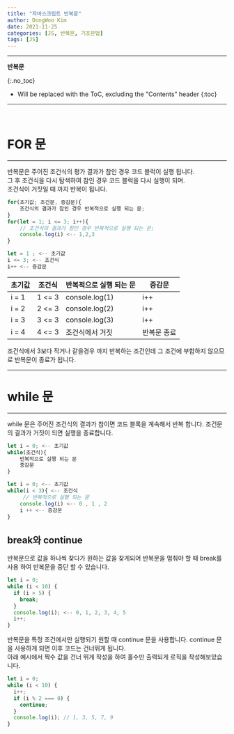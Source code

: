 ```yaml
---
title: "자바스크립트 반복문"
author: DongWoo Kim
date: 2021-11-25
categories: [JS, 반복문, 기초문법]
tags: [JS]
---
```


---
**반복문**

{:.no_toc}

* Will be replaced with the ToC, excluding the "Contents" header
{:toc}
---

<br/>

# **FOR 문**
---
반복문은 주어진 조건식의 평가 결과가 참인 경우 코드 블럭이 실행 됩니다.<br>
그 후 조건식을 다시 탐색하여 참인 경우 코드 블럭을 다시 실행이 되며.<br>
조건식이 거짓일 때 까지 반복이 됩니다.<br>

```js
for(초기값; 조건문, 증감문){
    조건식의 결과가 참인 경우 반복적으로 실행 되는 문;
}
for(let = 1; i <= 3; i++){
    // 조건식의 결과가 참인 경우 반복적으로 실행 되는 문;
    console.log(i) <-- 1,2,3 
}

let = 1 ; <-- 초기값
i <= 3; <-- 조건식
i++ <-- 증감문
```

|초기값|조건식|반복적으로 실행 되는 문|증감문|
|---|---|---|---|
|i = 1| 1 <= 3 |console.log(1)| i++ |
|i = 2| 2 <= 3 |console.log(2)| i++ |
|i = 3| 3 <= 3 |console.log(3)| i++ |
|i = 4| 4 <= 3 | 조건식에서 거짓 | 반복문 종료|

조건식에서 3보다 작거나 같을경우 까지 반복하는 조건인데
그 조건에 부합하지 않으므로 반복문이 종료가 됩니다.

---

# **while 문**

---
while 문은 주어진 조건식의 결과가 참이면 코드 블록을 계속해서 
반복 합니다. 조건문의 결과가 거짓이 되면 실행을 종료합니다.

```js
let i = 0; <-- 초기값
while(조건식){
    반복적으로 실행 되는 문
    증감문
}

let i = 0; <-- 초기값
while(i < 3){ <-- 조건식
     // 반복적으로 실행 되는 문
    console.log(i) <-- 0 , 1 , 2
    i ++ <-- 증감문
}


```
## break와 continue
반복문으로 값을 하나씩 찾다가 원하는 값을 찾게되어 반복문을 멈춰야 할 때 
break를 사용 하여 반복문을 중단 할 수 있습니다.
```js
let i = 0;
while (i < 10) {
  if (i > 5) {
    break;
  }
  console.log(i); <-- 0, 1, 2, 3, 4, 5
  i++;
}
```
반복문을 특정 조건에서만 실행되기 원할 때 continue 문을 사용합니다.
continue 문을 사용하게 되면 이후 코드는 건너뛰게 됩니다.<br>
아래 예시에서 짝수 값을 건너 뛰게 작성을 하여 홀수만 출력되게 로직을 작성해보았습니다. 
```js
let i = 0;
while (i < 10) {
  i++;
  if (i % 2 === 0) {
    continue;
  }
  console.log(i); // 1, 3, 5, 7, 9
}
```
